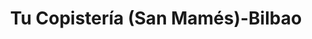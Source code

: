 ---
title: "Tu Copistería (San Mamés)-Bilbao"
url: /bilbao/tu-copisteria-san-mames-bilbao/
shop: copyshop
---